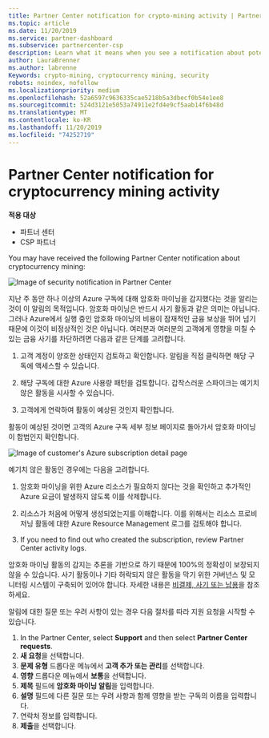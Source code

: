 ```yaml
---
title: Partner Center notification for crypto-mining activity | Partner Center
ms.topic: article
ms.date: 11/20/2019
ms.service: partner-dashboard
ms.subservice: partnercenter-csp
description: Learn what it means when you see a notification about potential cryptocurrency mining (or crypto-mining) on one or more of your Azure subscriptions.
author: LauraBrenner
ms.author: labrenne
Keywords: crypto-mining, cryptocurrency mining, security
robots: noindex, nofollow
ms.localizationpriority: medium
ms.openlocfilehash: 52a6597c9636335cae5218b5a3dbecf0b54e1ee8
ms.sourcegitcommit: 524d3121e5053a74911e2fd4e9cf5aab14f6b48d
ms.translationtype: MT
ms.contentlocale: ko-KR
ms.lasthandoff: 11/20/2019
ms.locfileid: "74252719"
---
```

# <a name="partner-center-notification-for-cryptocurrency-mining-activity"></a>Partner Center notification for cryptocurrency mining activity

**적용 대상**

-  파트너 센터
-  CSP 파트너

You may have received the following Partner Center notification about cryptocurrency mining:
 
![Image of security notification in Partner Center](images/crypto1.png)

지난 주 동안 하나 이상의 Azure 구독에 대해 암호화 마이닝을 감지했다는 것을 알리는 것이 이 알림의 목적입니다. 암호화 마이닝은 반드시 사기 활동과 같은 의미는 아닙니다. 그러나 Azure에서 실행 중인 암호화 마이닝의 비용이 잠재적인 금융 보상을 뛰어 넘기 때문에 이것이 비정상적인 것은 아닙니다. 여러분과 여러분의 고객에게 영향을 미칠 수 있는 금융 사기를 차단하려면 다음과 같은 단계를 고려합니다.

1.  고객 계정이 양호한 상태인지 검토하고 확인합니다. 알림을 직접 클릭하면 해당 구독에 액세스할 수 있습니다.

2.  해당 구독에 대한 Azure 사용량 패턴을 검토합니다. 갑작스러운 스파이크는 예기치 않은 활동을 시사할 수 있습니다.

3.  고객에게 연락하여 활동이 예상된 것인지 확인합니다.

활동이 예상된 것이면 고객의 Azure 구독 세부 정보 페이지로 돌아가서 암호화 마이닝이 합법인지 확인합니다. 


![Image of customer's Azure subscription detail page](images/crypto2.png)

예기치 않은 활동인 경우에는 다음을 고려합니다.

1.  암호화 마이닝을 위한 Azure 리소스가 필요하지 않다는 것을 확인하고 추가적인 Azure 요금이 발생하지 않도록 이를 삭제합니다.

2.  리소스가 처음에 어떻게 생성되었는지를 이해합니다. 이를 위해서는 리소스 프로비저닝 활동에 대한 Azure Resource Management 로그를 검토해야 합니다.

3.  If you need to find out who created the subscription, review Partner Center activity logs.

암호화 마이닝 활동의 감지는 추론을 기반으로 하기 때문에 100%의 정확성이 보장되지 않을 수 있습니다. 사기 활동이나 기타 허락되지 않은 활동을 막기 위한 거버넌스 및 모니터링 시스템이 구축되어 있어야 합니다. 자세한 내용은 [비결제, 사기 또는 남용](https://docs.microsoft.com/partner-center/non-payment--fraud--or-misuse)을 참조하세요.

알림에 대한 질문 또는 우려 사항이 있는 경우 다음 절차를 따라 지원 요청을 시작할 수 있습니다.

1.  In the Partner Center, select **Support** and then select **Partner Center requests**.
3.  **새 요청**을 선택합니다. 
4.  **문제 유형** 드롭다운 메뉴에서 **고객 추가 또는 관리**를 선택합니다.
5.  **영향** 드롭다운 메뉴에서 **보통**을 선택합니다.
6.  **제목** 필드에 **암호화 마이닝 알림**을 입력합니다.
7.  **설명** 필드에 다른 질문 또는 우려 사항과 함께 영향을 받는 구독의 이름을 입력합니다. 
8.  연락처 정보를 입력합니다.
9.  **제출**을 선택합니다.



